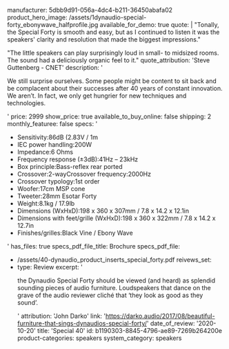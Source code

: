 manufacturer: 5dbb9d91-056a-4dc4-b211-36450abafa02
product_hero_image: /assets/1dynaudio-special-forty_ebonywave_halfprofile.jpg
available_for_demo: true
quote: |
  "Tonally, the Special Forty is smooth and easy, but as I continued to listen it was the speakers' clarity and resolution that made the biggest impressions."
  
  "The little speakers can play surprisingly loud in small- to midsized rooms. The sound had a deliciously organic feel to it."
quote_attribution: 'Steve Guttenberg - CNET'
description: '<p>We still surprise ourselves. Some people might be content to sit back and be complacent about their successes after 40 years of constant innovation. We aren’t. In fact, we only get hungrier for new techniques and technologies.</p>'
price: 2999
show_price: true
available_to_buy_online: false
shipping: 2
monthly_featuree: false
specs: '<ul><li>Sensitivity:86dB (2.83V / 1m</li><li>IEC power handling:200W</li><li>Impedance:6 Ohms</li><li>Frequency response (±3dB):41Hz – 23kHz</li><li>Box principle:Bass-reflex rear ported</li><li>Crossover:2-wayCrossover frequency:2000Hz</li><li>Crossover typology:1st order</li><li>Woofer:17cm MSP cone</li><li>Tweeter:28mm Esotar Forty</li><li>Weight:8.1kg / 17.9lb</li><li>Dimensions (WxHxD):198 x 360 x 307mm / 7.8 x 14.2 x 12.1in</li><li>Dimensions with feet/grille (WxHxD):198 x 360 x 322mm / 7.8 x 14.2 x 12.7in</li><li>Finishes/grilles:Black Vine / Ebony Wave</li></ul>'
has_files: true
specs_pdf_file_title: Brochure
specs_pdf_file:
  - /assets/40-dynaudio_product_inserts_special_forty.pdf
reivews_set:
  -
    type: Review
    excerpt: '<p>the Dynaudio Special Forty should be viewed (and heard) as splendid sounding pieces of audio furniture.&nbsp;Loudspeakers that dance on the grave of the audio reviewer cliché that ‘they look as good as they sound’.</p>'
    attribution: 'John Darko'
    link: 'https://darko.audio/2017/08/beautiful-furniture-that-sings-dynaudios-special-forty/'
    date_of_review: '2020-10-20'
title: 'Special 40'
id: b1190303-8845-4796-ae89-7269b264200e
product-categories: speakers
system_category: speakers
